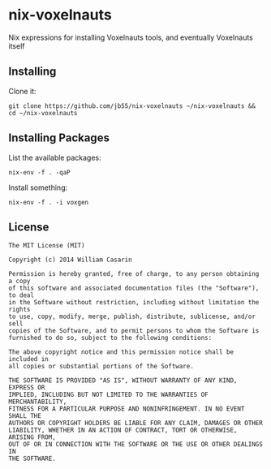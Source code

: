 # nix-voxelnauts

  Nix expressions for installing Voxelnauts tools, and eventually Voxelnauts
  itself

## Installing

  Clone it:

    git clone https://github.com/jb55/nix-voxelnauts ~/nix-voxelnauts && cd ~/nix-voxelnauts

## Installing Packages

  List the available packages:

    nix-env -f . -qaP

  Install something:

    nix-env -f . -i voxgen

## License

    The MIT License (MIT)
  
    Copyright (c) 2014 William Casarin
  
    Permission is hereby granted, free of charge, to any person obtaining a copy
    of this software and associated documentation files (the "Software"), to deal
    in the Software without restriction, including without limitation the rights
    to use, copy, modify, merge, publish, distribute, sublicense, and/or sell
    copies of the Software, and to permit persons to whom the Software is
    furnished to do so, subject to the following conditions:
  
    The above copyright notice and this permission notice shall be included in
    all copies or substantial portions of the Software.
  
    THE SOFTWARE IS PROVIDED "AS IS", WITHOUT WARRANTY OF ANY KIND, EXPRESS OR
    IMPLIED, INCLUDING BUT NOT LIMITED TO THE WARRANTIES OF MERCHANTABILITY,
    FITNESS FOR A PARTICULAR PURPOSE AND NONINFRINGEMENT. IN NO EVENT SHALL THE
    AUTHORS OR COPYRIGHT HOLDERS BE LIABLE FOR ANY CLAIM, DAMAGES OR OTHER
    LIABILITY, WHETHER IN AN ACTION OF CONTRACT, TORT OR OTHERWISE, ARISING FROM,
    OUT OF OR IN CONNECTION WITH THE SOFTWARE OR THE USE OR OTHER DEALINGS IN
    THE SOFTWARE.
